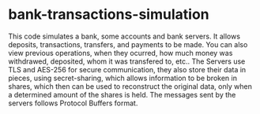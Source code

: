 # bank-transactions-simulation
This code simulates a bank, some accounts and bank servers. It allows deposits, transactions, transfers, and payments to be made. You can also view previous operations, when they ocurred, how much money was withdrawed, deposited, whom it was transfered to, etc..
The Servers use TLS and AES-256 for secure communication, they also store their data in pieces, using secret-sharing, which allows information to be broken in shares, which then can be used to reconstruct the original data, only when a determined amount of the shares is held.
The messages sent by the servers follows Protocol Buffers format.
